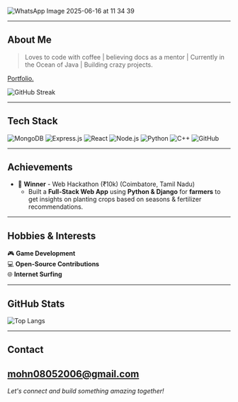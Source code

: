 
![WhatsApp Image 2025-06-16 at 11 34 39](https://github.com/user-attachments/assets/a8498695-d13a-40a0-acf7-f8bc460fbfcc)

---
## About Me
> Loves to code with coffee | believing docs as a mentor | Currently in the Ocean of Java | Building crazy projects.

[Portfolio.](https://mohandev.me)

![GitHub Streak](https://nirzak-streak-stats.vercel.app/?user=mohan-bee&theme=dark&hide_border=false)

---

## Tech Stack

![MongoDB](https://img.shields.io/badge/MongoDB-47A248?style=for-the-badge&logo=mongodb&logoColor=white)
![Express.js](https://img.shields.io/badge/Express.js-404D59?style=for-the-badge)
![React](https://img.shields.io/badge/React-20232A?style=for-the-badge&logo=react&logoColor=61DAFB)
![Node.js](https://img.shields.io/badge/Node.js-43853D?style=for-the-badge&logo=node.js&logoColor=white)
![Python](https://img.shields.io/badge/Python-3776AB?style=for-the-badge&logo=python&logoColor=white)
![C++](https://img.shields.io/badge/C++-00599C?style=for-the-badge&logo=c%2B%2B&logoColor=white)
![GitHub](https://img.shields.io/badge/GitHub-100000?style=for-the-badge&logo=github&logoColor=white)

---

## Achievements
- 🏅 **Winner** -  Web Hackathon (₹10k) (Coimbatore, Tamil Nadu)  
  - Built a **Full-Stack Web App** using **Python & Django** for **farmers** to get insights on planting crops based on seasons & fertilizer recommendations.

---


## Hobbies & Interests

🎮 **Game Development**  
💻 **Open-Source Contributions**  
🌐 **Internet Surfing**  

---

## GitHub Stats

![Top Langs](https://github-readme-stats.vercel.app/api/top-langs/?username=mohan-bee&layout=compact&theme=tokyonight)

---

## Contact

[mohn08052006@gmail.com](mailto:mohn08052006@gmail.com)  
---
*Let's connect and build something amazing together!*
